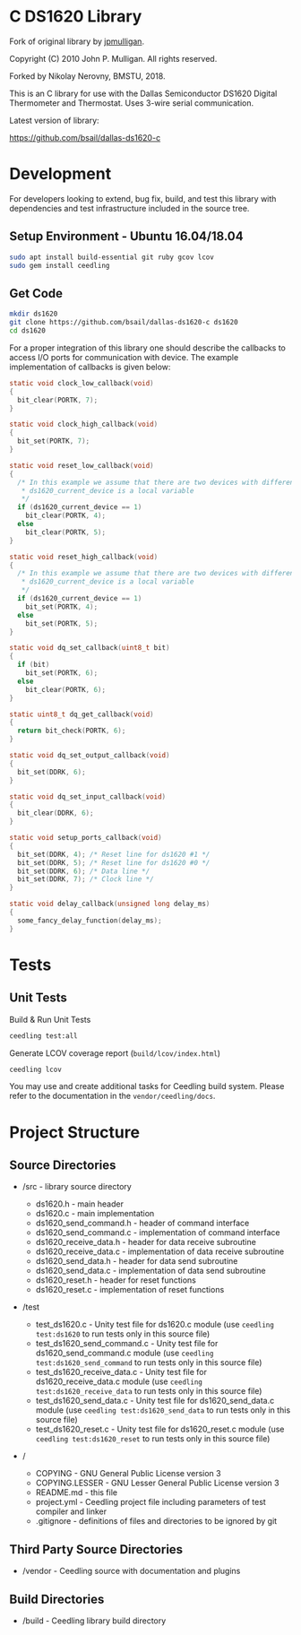 C DS1620 Library
===============

Fork of original library by [jpmulligan](https://github.com/jpmulligan/Arduino-DS1620).

Copyright (C) 2010 John P. Mulligan. All rights reserved.

Forked by Nikolay Nerovny, BMSTU, 2018.

This is an C library for use with the Dallas Semiconductor DS1620 Digital
Thermometer and Thermostat.  Uses 3-wire serial communication.

Latest version of library:

  https://github.com/bsail/dallas-ds1620-c

# Development
For developers looking to extend, bug fix, build, and test this library with dependencies and test infrastructure included in the source tree.

Setup Environment - Ubuntu 16.04/18.04
---------------------------------
```bash
sudo apt install build-essential git ruby gcov lcov
sudo gem install ceedling
```

Get Code
-----------------
```bash
mkdir ds1620
git clone https://github.com/bsail/dallas-ds1620-c ds1620
cd ds1620
```

For a proper integration of this library one should describe the callbacks to access I/O ports for communication with device.
The example implementation of callbacks is given below:
```c
static void clock_low_callback(void)
{
  bit_clear(PORTK, 7);
}

static void clock_high_callback(void)
{
  bit_set(PORTK, 7);
}

static void reset_low_callback(void)
{
  /* In this example we assume that there are two devices with different reset lines;
   * ds1620_current_device is a local variable
   */
  if (ds1620_current_device == 1)
    bit_clear(PORTK, 4);
  else
    bit_clear(PORTK, 5);
}

static void reset_high_callback(void)
{
  /* In this example we assume that there are two devices with different reset lines;
   * ds1620_current_device is a local variable
   */
  if (ds1620_current_device == 1)
    bit_set(PORTK, 4);
  else
    bit_set(PORTK, 5);
}

static void dq_set_callback(uint8_t bit)
{
  if (bit)
    bit_set(PORTK, 6);
  else
    bit_clear(PORTK, 6);
}

static uint8_t dq_get_callback(void)
{
  return bit_check(PORTK, 6);
}

static void dq_set_output_callback(void)
{
  bit_set(DDRK, 6);
}

static void dq_set_input_callback(void)
{
  bit_clear(DDRK, 6);
}

static void setup_ports_callback(void)
{
  bit_set(DDRK, 4); /* Reset line for ds1620 #1 */
  bit_set(DDRK, 5); /* Reset line for ds1620 #0 */
  bit_set(DDRK, 6); /* Data line */
  bit_set(DDRK, 7); /* Clock line */
}

static void delay_callback(unsigned long delay_ms)
{
  some_fancy_delay_function(delay_ms);
}
```

# Tests
## Unit Tests

Build & Run Unit Tests
```bash
ceedling test:all
```
Generate LCOV coverage report (`build/lcov/index.html`)
```bash
ceedling lcov
```
You may use and create additional tasks for Ceedling build system. Please refer to the documentation in the `vendor/ceedling/docs`.

# Project Structure
## Source Directories
* /src - library source directory
  * ds1620.h - main header
  * ds1620.c - main implementation
  * ds1620_send_command.h - header of command interface
  * ds1620_send_command.c - implementation of command interface
  * ds1620_receive_data.h - header for data receive subroutine
  * ds1620_receive_data.c - implementation of data receive subroutine
  * ds1620_send_data.h - header for data send subroutine
  * ds1620_send_data.c - implementation of data send subroutine
  * ds1620_reset.h - header for reset functions
  * ds1620_reset.c - implementation of reset functions

* /test
  * test_ds1620.c - Unity test file for ds1620.c module (use `ceedling test:ds1620` to run tests only in this source file)
  * test_ds1620_send_command.c - Unity test file for ds1620_send_command.c module (use `ceedling test:ds1620_send_command` to run tests only in this source file)
  * test_ds1620_receive_data.c - Unity test file for ds1620_receive_data.c module (use `ceedling test:ds1620_receive_data` to run tests only in this source file)
  * test_ds1620_send_data.c - Unity test file for ds1620_send_data.c module (use `ceedling test:ds1620_send_data` to run tests only in this source file)
  * test_ds1620_reset.c - Unity test file for ds1620_reset.c module (use `ceedling test:ds1620_reset` to run tests only in this source file)

* /
  * COPYING - GNU General Public License version 3
  * COPYING.LESSER - GNU Lesser General Public License version 3
  * README.md   - this file
  * project.yml - Ceedling project file including parameters of test compiler and linker
  * .gitignore  - definitions of files and directories to be ignored by git


## Third Party Source Directories
* /vendor  - Ceedling source with documentation and plugins

## Build Directories
* /build - Ceedling library build directory
